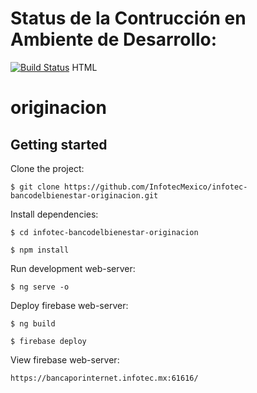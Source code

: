 # Status de la Contrucción en Ambiente de Desarrollo: 
[![Build Status](http://207.249.109.33:8080/buildStatus/icon?config=orignacionbuilddesarrollo&job=desarrollo-infotec-bancodelbienestar-mifosio-ui-creditosimple%2Fdesarrollo)](http://207.249.109.33:8080/job/desarrollo-infotec-bancodelbienestar-mifosio-ui-creditosimple/)
HTML

# originacion

## Getting started

Clone the project:

    $ git clone https://github.com/InfotecMexico/infotec-bancodelbienestar-originacion.git

Install dependencies:

    $ cd infotec-bancodelbienestar-originacion
    
    $ npm install

Run development web-server:

    $ ng serve -o

Deploy firebase web-server:

    $ ng build

    $ firebase deploy

View firebase web-server:

    https://bancaporinternet.infotec.mx:61616/
